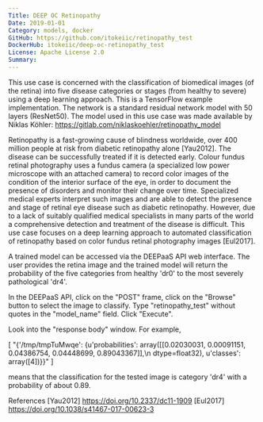 ```yaml
---
Title: DEEP OC Retinopathy
Date: 2019-01-01
Category: models, docker
GitHub: https://github.com/itokeiic/retinopathy_test
DockerHub: itokeiic/deep-oc-retinopathy_test
License: Apache License 2.0
Summary:
---
```


This use case is concerned with the classification of biomedical images (of the retina) into five disease categories or stages (from healthy to severe) using a deep learning approach.  This is a TensorFlow example implementation. The network is a standard residual network model with 50 layers (ResNet50). The model used in this use case was made available by Niklas Köhler: https://gitlab.com/niklaskoehler/retinopathy_model

Retinopathy is a fast-growing cause of blindness worldwide, over 400 million people at risk from diabetic retinopathy alone [Yau2012]. The disease can be successfully treated if it is detected early. Colour fundus retinal photography uses a fundus camera (a specialized low power microscope with an attached camera) to record color images of the condition of the interior surface of the eye, in order to document the presence of disorders and monitor their change over time. Specialized medical experts interpret such images and are able to detect the presence and stage of retinal eye disease such as diabetic retinopathy. However, due to a lack of suitably qualified medical specialists in many parts of the world a comprehensive detection and treatment of the disease is difficult. This use case focuses on a deep learning approach to automated classification of retinopathy based on color fundus retinal photography images [Eul2017].

A trained model can be accessed via the DEEPaaS API web interface.  The user provides the retina image and the trained model will return the probability of the five categories from healthy 'dr0' to the most severely pathological 'dr4'.

In the DEEPaaS API,
click on the "POST" frame,
click on the "Browse" button to select the image to classify.
Type "retinopathy_test" without quotes in the "model_name" field.
Click "Execute".

Look into the "response body" window.  For example,

[
  "{'/tmp/tmpTuMwqe': {u'probabilities': array([[0.02030031, 0.00091151, 0.04386754, 0.04448699, 0.89043367]],\n      dtype=float32), u'classes': array([4])}}"
]

means that the classification for the tested image is category 'dr4' with a probability of about 0.89.

References
[Yau2012] https://doi.org/10.2337/dc11-1909
[Eul2017] https://doi.org/10.1038/s41467-017-00623-3
